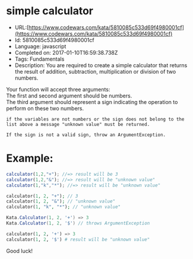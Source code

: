 # simple calculator 

 - URL:[https://www.codewars.com/kata/5810085c533d69f4980001cf](https://www.codewars.com/kata/5810085c533d69f4980001cf)
 - Id: 5810085c533d69f4980001cf
 - Language: javascript
 - Completed on: 2017-01-10T16:59:38.738Z
 - Tags: Fundamentals
 - Description:
You are required to create a simple calculator that returns the result of addition, subtraction, multiplication or division of two numbers.

Your function will accept three arguments:<br>
The first and second argument should be numbers.<br>
The third argument should represent a sign indicating the operation to perform on these two numbers.
```if-not:csharp
if the variables are not numbers or the sign does not belong to the list above a message "unknown value" must be returned.
```
```if:csharp
If the sign is not a valid sign, throw an ArgumentException.
```

# Example:

```javascript
calculator(1,2,"+"); //=> result will be 3
calculator(1,2,"&"); //=> result will be "unknown value"
calculator(1,"k","*"); //=> result will be "unknown value"
```
```php
calculator(1, 2, "+"); // 3
calculator(1, 2, "&"); // "unknown value"
calculator(1, "k", "*"); // "unknown value"
```
```csharp
Kata.Calculator(1, 2, '+') => 3
Kata.Calculator(1, 2, '$') // throws ArgumentException
```
```python
calculator(1, 2, '+') => 3
calculator(1, 2, '$') # result will be "unknown value"
```

Good luck!
